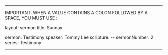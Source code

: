 ---

IMPORTANT: WHEN A VALUE CONTAINS A COLON FOLLOWED BY A SPACE, YOU MUST USE &#58;

layout: sermon
title: Sunday

sermon: Testimony
speaker: Tommy Lee
scripture: --
sermonNumber: 2
series: Testimony

---